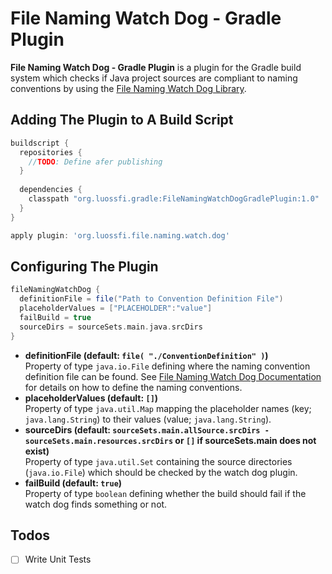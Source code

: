 <!---
FileNamingWatchDogGradlePlugin, a plugin for the Gradle build system which
checks Java packages and source file names for compliance to naming
conventions.

Copyright (C) 2016++ Steff Lukas <steff.lukas@luossfi.org>

This program is free software: you can redistribute it and/or modify it under
the terms of the GNU Lesser General Public License as published by the Free
Software Foundation, either version 3 of the License, or (at your option) any
later version.s

This program is distributed in the hope that it will be useful, but WITHOUT
ANY WARRANTY; without even the implied warranty of MERCHANTABILITY or FITNESS
FOR A PARTICULAR PURPOSE. See the GNU Lesser General Public License for more
details.

You should have received a copy of the GNU Lesser General Public License
along with this program. If not, see <http://www.gnu.org/licenses/>.
--->

# File Naming Watch Dog - Gradle Plugin

**File Naming Watch Dog - Gradle Plugin** is a plugin for the Gradle build system
which checks if Java project sources are compliant to naming conventions by using
the [File Naming Watch Dog Library](https://github.com/luossfi/FileNamingWatchDog).

## Adding The Plugin to A Build Script
```groovy
buildscript {
  repositories {
    //TODO: Define afer publishing
  }
  
  dependencies {
    classpath "org.luossfi.gradle:FileNamingWatchDogGradlePlugin:1.0"
  }
}

apply plugin: 'org.luossfi.file.naming.watch.dog'
```

## Configuring The Plugin
```groovy
fileNamingWatchDog {
  definitionFile = file("Path to Convention Definition File")
  placeholderValues = ["PLACEHOLDER":"value"]
  failBuild = true
  sourceDirs = sourceSets.main.java.srcDirs
}
```
* **definitionFile (default: `file( "./ConventionDefinition" )`)**   
  Property of type `java.io.File` defining where the naming convention definition file 
  can be found. See [File Naming Watch Dog Documentation](https://github.com/luossfi/FileNamingWatchDog/blob/master/doc/FileNamingWatchDog.md)
  for details on how to define the naming conventions.
* **placeholderValues (default: `[]`)**   
  Property of type `java.util.Map` mapping the placeholder names (key; `java.lang.String`) 
  to their values (value; `java.lang.String`).
* **sourceDirs (default: `sourceSets.main.allSource.srcDirs - sourceSets.main.resources.srcDirs` 
  or `[]` if sourceSets.main does not exist)**   
  Property of type `java.util.Set` containing the source directories (`java.io.File`) 
  which should be checked by the watch dog plugin.
* **failBuild (default: `true`)**   
  Property of type `boolean` defining whether the build should fail if the watch dog 
  finds something or not.

## Todos

- [ ] Write Unit Tests
